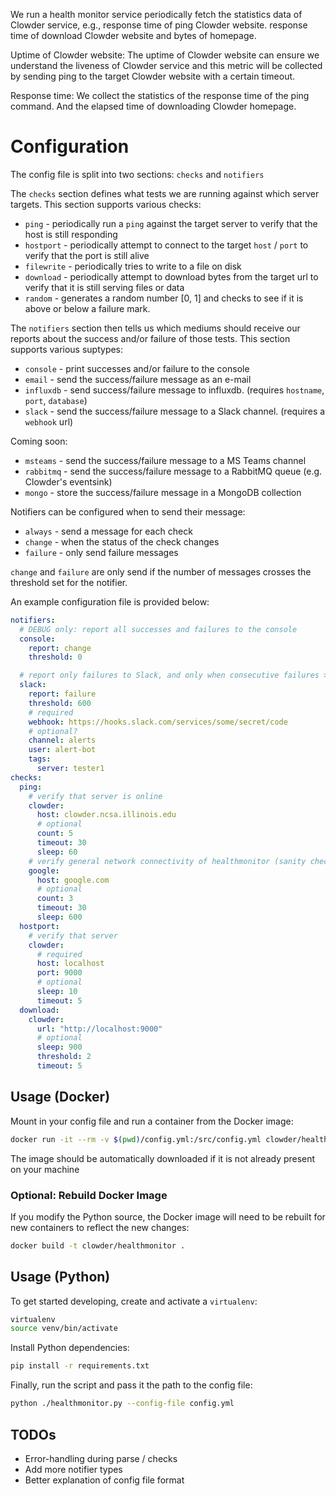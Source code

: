 

We run a health monitor service periodically fetch the statistics data of Clowder service, e.g., response time of ping Clowder website.
response time of download Clowder website and bytes of homepage.

Uptime of Clowder website: The uptime of Clowder website can ensure we understand the liveness of Clowder service and this metric will be collected by sending ping to the target Clowder website with a certain timeout.

Response time: We collect the statistics of the response time of the ping command. And the elapsed time of downloading Clowder homepage.


# Configuration
The config file is split into two sections: `checks` and `notifiers`

The `checks` section defines what tests we are running against which server targets. This section supports various checks:

* `ping` - periodically run a `ping` against the target server to verify that the host is still responding
* `hostport` - periodically attempt to connect to the target `host` / `port` to verify that the port is still alive
* `filewrite` - periodically tries to write to a file on disk
* `download` - periodically attempt to download bytes from the target url to verify that it is still serving files or data
* `random` - generates a random number [0, 1] and checks to see if it is above or below a failure mark.

The `notifiers` section then tells us which mediums should receive our reports about the success and/or failure of those tests. This section supports various suptypes:
* `console` - print successes and/or failure to the console
* `email` - send the success/failure message as an e-mail
* `influxdb` - send success/failure message to influxdb. (requires `hostname`, `port`, `database`)
* `slack` - send the success/failure message to a Slack channel. (requires a `webhook` url)

Coming soon:
* `msteams` - send the success/failure message to a MS Teams channel
* `rabbitmq` - send the success/failure message to a RabbitMQ queue (e.g. Clowder's eventsink)
* `mongo` - store the success/failure message in a MongoDB collection

Notifiers can be configured when to send their message:
* `always` - send a message for each check
* `change` - when the status of the check changes
* `failure` - only send failure messages

`change` and `failure` are only send if the number of messages crosses the threshold set for the notifier.


An example configuration file is provided below:
```yaml
notifiers:
  # DEBUG only: report all successes and failures to the console
  console:
    report: change
    threshold: 0

  # report only failures to Slack, and only when consecutive failures > 600
  slack:
    report: failure
    threshold: 600
    # required
    webhook: https://hooks.slack.com/services/some/secret/code
    # optional?
    channel: alerts
    user: alert-bot
    tags:
      server: tester1
checks:
  ping:
    # verify that server is online
    clowder:
      host: clowder.ncsa.illinois.edu
      # optional
      count: 5
      timeout: 30
      sleep: 60
    # verify general network connectivity of healthmonitor (sanity check)
    google:
      host: google.com
      # optional
      count: 3
      timeout: 30
      sleep: 600
  hostport:
    # verify that server
    clowder:
      # required
      host: localhost
      port: 9000
      # optional
      sleep: 10
      timeout: 5
  download:
    clowder:
      url: "http://localhost:9000"
      # optional
      sleep: 900
      threshold: 2
      timeout: 5

```


## Usage (Docker)
Mount in your config file and run a container from the Docker image:
```bash
docker run -it --rm -v $(pwd)/config.yml:/src/config.yml clowder/healthmonitor
```

The image should be automatically downloaded if it is not already present on your machine

### Optional: Rebuild Docker Image
If you modify the Python source, the Docker image will need to be rebuilt for new containers to reflect the new changes:
```bash
docker build -t clowder/healthmonitor .
```

## Usage (Python)
To get started developing, create and activate a `virtualenv`:
```bash
virtualenv
source venv/bin/activate
```

Install Python dependencies:
```bash
pip install -r requirements.txt
```

Finally, run the script and pass it the path to the config file:
```bash
python ./healthmonitor.py --config-file config.yml
```


## TODOs
* Error-handling during parse / checks
* Add more notifier types
* Better explanation of config file format
